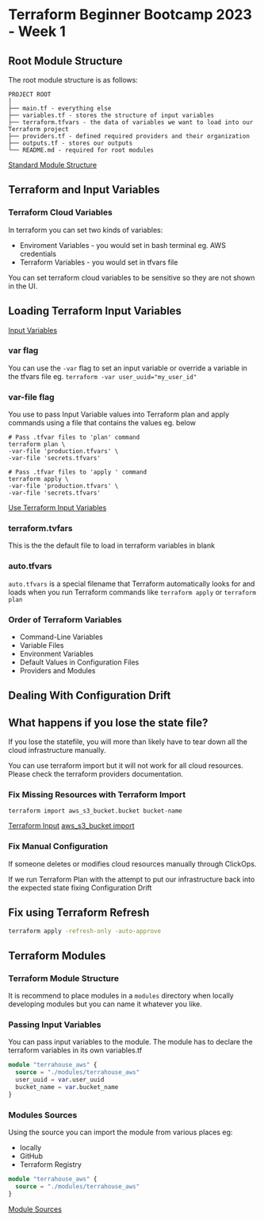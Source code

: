 # Terraform Beginner Bootcamp 2023 - Week 1

## Root Module Structure

The root module structure is as follows:


```
PROJECT ROOT
│
├── main.tf - everything else
├── variables.tf - stores the structure of input variables
├── terraform.tfvars - the data of variables we want to load into our Terraform project
├── providers.tf - defined required providers and their organization
├── outputs.tf - stores our outputs
└── README.md - required for root modules
```

[Standard Module Structure](https://developer.hashicorp.com/terraform/language/modules/develop/structure)

## Terraform and Input Variables
### Terraform Cloud Variables

In terraform you can set two kinds of variables:
- Enviroment Variables - you would set in bash terminal eg. AWS credentials
- Terraform Variables - you would set in tfvars file

You can set terraform cloud variables to be sensitive so they are not shown in the UI.

## Loading Terraform Input Variables

[Input Variables](https://developer.hashicorp.com/terraform/language/values/variables)
### var flag
You can use the `-var` flag to set an input variable or override a variable in the tfvars file eg. `terraform -var user_uuid="my_user_id"`

### var-file flag

You use to pass Input Variable values into Terraform plan and apply commands using a file that contains the values eg. below

```
# Pass .tfvar files to 'plan' command
terraform plan \
-var-file 'production.tfvars' \
-var-file 'secrets.tfvars'

# Pass .tfvar files to 'apply ' command
terraform apply \
-var-file 'production.tfvars' \
-var-file 'secrets.tfvars'
```
[Use Terraform Input Variables](https://build5nines.com/use-terraform-input-variables-to-parameterize-infrastructure-deployments/#:~:text=The%20%2Dvar%2Dfile%20flag%20is,file%20that%20contains%20the%20values.)

### terraform.tvfars

This is the the default file to load in terraform variables in blank

### auto.tfvars

`auto.tfvars` is a special filename that Terraform automatically looks for and loads when you run Terraform commands like `terraform apply` or `terraform plan`

### Order of Terraform Variables

- Command-Line Variables
- Variable Files
- Environment Variables
- Default Values in Configuration Files
- Providers and Modules


## Dealing With Configuration Drift 

## What happens if you lose the state file?

If you lose the statefile, you will more than likely have to tear down all the cloud infrastructure manually.

You can use terraform import but it will not work for all cloud resources. Please check the terraform providers documentation.
### Fix Missing Resources with Terraform Import


`terraform import aws_s3_bucket.bucket bucket-name`

[Terraform Input](https://developer.hashicorp.com/terraform/language/import)
[aws_s3_bucket import](https://registry.terraform.io/providers/hashicorp/aws/latest/docs/resources/s3_bucket#import)


### Fix Manual Configuration

If someone deletes or modifies cloud resources manually through ClickOps.

If we run Terraform Plan with the attempt to put our infrastructure back into the expected state fixing Configuration Drift

## Fix using Terraform Refresh

```sh
terraform apply -refresh-only -auto-approve
```

## Terraform Modules

### Terraform Module Structure
It is recommend to place modules in a `modules` directory when locally
developing modules but you can name it whatever you like.

### Passing Input Variables

You can pass input variables to the module.
The module has to declare the terraform variables in its own variables.tf

```tf
module "terrahouse_aws" {
  source = "./modules/terrahouse_aws"
  user_uuid = var.user_uuid
  bucket_name = var.bucket_name
}
```

### Modules Sources

Using the source you can import the module from various places eg:
- locally
- GitHub
- Terraform Registry

```tf
module "terrahouse_aws" {
  source = "./modules/terrahouse_aws"
}
```

[Module Sources](https://developer.hashicorp.com/terraform/language/modules/sources)